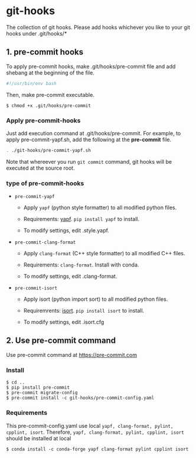 git-hooks
==========

The collection of git hooks. Please add hooks whichever you like to
your git hooks under .git/hooks/*

## 1. pre-commit hooks

To apply pre-commit hooks, make .git/hooks/pre-commit file and
add shebang at the beginning of the file.

``` bash
#!/usr/bin/env bash
```

Then, make pre-commit executable.

``` shell
$ chmod +x .git/hooks/pre-commit
```

### Apply pre-commit-hooks

Just add execution command at .git/hooks/pre-commit.
For example, to apply pre-commit-yapf.sh, add the following
at the **pre-commit** file.

``` bash
. ./git-hooks/pre-commit-yapf.sh
```

Note that whereever you run `git commit` command,
git hooks will be executed at the source root.

### type of pre-commit-hooks

* `pre-commit-yapf`

  * Apply `yapf` (python style formatter) to all modified python files.

  * Requirements: [yapf](https://github.com/google/yapf). `pip install yapf` to install.

  * To modify settings, edit .style.yapf.

* `pre-commit-clang-format`

  * Apply `clang-format` (C++ style formatter) to all modified C++ files.

  * Requirements: `clang-format`. Install with conda.

  * To modify settings, edit .clang-format.

* `pre-commit-isort`

  * Apply isort (python import sort) to all modified python files.

  * Requiremrents: [isort](https://pycqa.github.io/isort/index.html). `pip install isort` to install.

  * To modify settings, edit .isort.cfg

## 2. Use pre-commit command

Use pre-commit command at https://pre-commit.com

### Install
```shell
$ cd ..
$ pip install pre-commit
$ pre-commit migrate-config
$ pre-commit install -c git-hooks/pre-commit-config.yaml
```

### Requirements

This pre-commit-config.yaml use local `yapf, clang-format, pylint, cpplint, isort`. Therefore, `yapf, clang-format, pylint, cpplint, isort` should be installed at local
```shell
$ conda install -c conda-forge yapf clang-format pylint cpplint isort
```